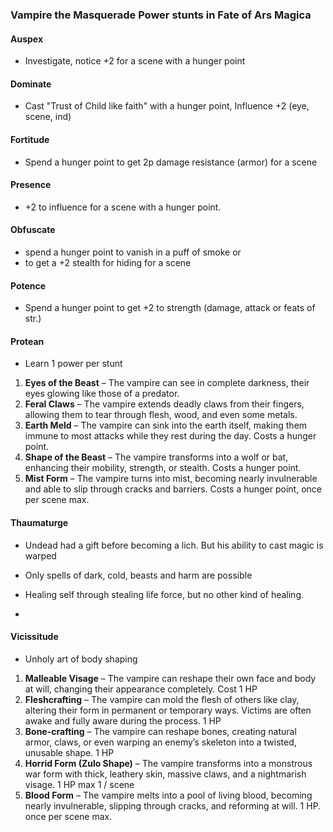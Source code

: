 ### Vampire the Masquerade Power stunts in Fate of Ars Magica

#### **Auspex**
- Investigate, notice +2 for a scene with a hunger point

#### **Dominate**
- Cast "Trust of Child like faith" with a hunger point, Influence +2 (eye, scene, ind)

#### **Fortitude**
- Spend a hunger point to get 2p damage resistance (armor) for a scene

#### **Presence**
- +2 to influence for a scene with a hunger point.

#### **Obfuscate**
- spend a hunger point to vanish in a puff of smoke or 
- to get a +2 stealth for hiding for a scene

#### **Potence**
- Spend a hunger point to get +2 to strength (damage, attack or feats of str.)

#### **Protean**
- Learn 1 power per stunt

1. **Eyes of the Beast** – The vampire can see in complete darkness, their eyes glowing like those of a predator.
2. **Feral Claws** – The vampire extends deadly claws from their fingers, allowing them to tear through flesh, wood, and even some metals.
3. **Earth Meld** – The vampire can sink into the earth itself, making them immune to most attacks while they rest during the day. Costs a hunger point.
4. **Shape of the Beast** – The vampire transforms into a wolf or bat, enhancing their mobility, strength, or stealth. Costs a hunger point.
5. **Mist Form** – The vampire turns into mist, becoming nearly invulnerable and able to slip through cracks and barriers. Costs a hunger point, once per scene max.


#### **Thaumaturge**
- Undead had a gift before becoming a lich. But his ability to cast magic is warped

- Only spells of dark, cold, beasts and harm are possible

- Healing self through stealing life force, but no other kind of healing.

- [Dark fate rules]: DarkFateOfArsmagica.pdf

#### **Vicissitude**
- Unholy art of body shaping

1. **Malleable Visage** – The vampire can reshape their own face and body at will, changing their appearance completely. Cost 1 HP
2. **Fleshcrafting** – The vampire can mold the flesh of others like clay, altering their form in permanent or temporary ways. Victims are often awake and fully aware during the process. 1 HP
3. **Bone-crafting** – The vampire can reshape bones, creating natural armor, claws, or even warping an enemy’s skeleton into a twisted, unusable shape. 1 HP
4. **Horrid Form (Zulo Shape)** – The vampire transforms into a monstrous war form with thick, leathery skin, massive claws, and a nightmarish visage. 1 HP max 1 / scene
5. **Blood Form** – The vampire melts into a pool of living blood, becoming nearly invulnerable, slipping through cracks, and reforming at will. 1 HP. once per scene max.